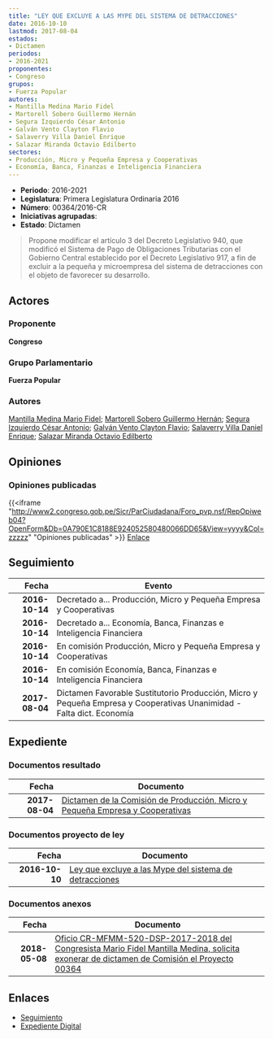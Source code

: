 ```yaml
---
title: "LEY QUE EXCLUYE A LAS MYPE DEL SISTEMA DE DETRACCIONES"
date: 2016-10-10
lastmod: 2017-08-04
estados:
- Dictamen
periodos:
- 2016-2021
proponentes:
- Congreso
grupos:
- Fuerza Popular
autores:
- Mantilla Medina Mario Fidel
- Martorell Sobero Guillermo Hernán
- Segura Izquierdo César Antonio
- Galván Vento Clayton Flavio
- Salaverry Villa Daniel Enrique
- Salazar Miranda Octavio Edilberto
sectores:
- Producción, Micro y Pequeña Empresa y Cooperativas
- Economía, Banca, Finanzas e Inteligencia Financiera
---
```

- **Periodo**: 2016-2021
- **Legislatura**: Primera Legislatura Ordinaria 2016
- **Número**: 00364/2016-CR
- **Iniciativas agrupadas**: 
- **Estado**: Dictamen

> Propone modificar el artículo 3 del Decreto Legislativo 940, que modificó el Sistema de Pago de Obligaciones Tributarias con el Gobierno Central establecido por el Decreto Legislativo 917, a fin de excluir a la pequeña y microempresa del sistema de detracciones con el objeto de favorecer su desarrollo.


## Actores

### Proponente

**Congreso**

### Grupo Parlamentario

**Fuerza Popular**

### Autores

[Mantilla Medina Mario Fidel](mailto:mailto:mmantilla@congreso.gob.pe); [Martorell Sobero Guillermo Hernán](mailto:mailto:gmartorell@congreso.gob.pe); [Segura Izquierdo César Antonio](mailto:mailto:csegura@congreso.gob.pe); [Galván Vento Clayton Flavio](mailto:mailto:cgalvan@congreso.gob.pe); [Salaverry Villa Daniel Enrique](mailto:mailto:dsalaverry@congreso.gob.pe); [Salazar Miranda Octavio Edilberto](mailto:mailto:osalazar@congreso.gob.pe)

## Opiniones

### Opiniones publicadas

{{<iframe "http://www2.congreso.gob.pe/Sicr/ParCiudadana/Foro_pvp.nsf/RepOpiweb04?OpenForm&Db=0A790E1C8188E924052580480066DD65&View=yyyy&Col=zzzzz" "Opiniones publicadas" >}}
[Enlace](http://www2.congreso.gob.pe/Sicr/ParCiudadana/Foro_pvp.nsf/RepOpiweb04?OpenForm&Db=0A790E1C8188E924052580480066DD65&View=yyyy&Col=zzzzz)


## Seguimiento

| Fecha | Evento |
|------:|--------|
| **2016-10-14** | Decretado a... Producción, Micro y Pequeña Empresa y Cooperativas |
| **2016-10-14** | Decretado a... Economía, Banca, Finanzas e Inteligencia Financiera |
| **2016-10-14** | En comisión Producción, Micro y Pequeña Empresa y Cooperativas |
| **2016-10-14** | En comisión Economía, Banca, Finanzas e Inteligencia Financiera |
| **2017-08-04** | Dictamen Favorable Sustitutorio Producción, Micro y Pequeña Empresa y Cooperativas Unanimidad - Falta dict. Economía |

## Expediente

### Documentos resultado

| Fecha | Documento |
|------:|-----------|
| **2017-08-04** | [Dictamen de la Comisión de Producción, Micro y Pequeña Empresa y Cooperativas](http://www.leyes.congreso.gob.pe/Documentos/2016_2021/Dictamenes/Proyectos_de_Ley/00364DC18MAY20170804.pdf) |

### Documentos proyecto de ley

| Fecha | Documento |
|------:|-----------|
| **2016-10-10** | [Ley que excluye a las Mype del sistema de detracciones](http://www.leyes.congreso.gob.pe/Documentos/2016_2021/Proyectos_de_Ley_y_de_Resoluciones_Legislativas/PL0036420161010..pdf) |

### Documentos anexos

| Fecha | Documento |
|------:|-----------|
| **2018-05-08** | [Oficio CR-MFMM-520-DSP-2017-2018 del Congresista Mario Fidel Mantilla Medina, solicita exonerar de dictamen de Comisión el Proyecto 00364](http://www.leyes.congreso.gob.pe/Documentos/2016_2021/Oficios/Congresistas/OFICIO-CR-MFMM-520-DSP-2017-2018.pdf) |

## Enlaces

- [Seguimiento](http://www2.congreso.gob.pe/Sicr/TraDocEstProc/CLProLey2016.nsf/f7fff46988ca05b1052578e100829cc7/61b99af0fa66f15c0525804800627085?OpenDocument)
- [Expediente Digital](http://www2.congreso.gob.pe/Sicr/TraDocEstProc/CLProLey2016.nsf/f7fff46988ca05b1052578e100829cc7/61b99af0fa66f15c0525804800627085?OpenDocument&Click=05257FB7005EB655.eb71d0cf91d8294e05256cdf006b5706/$Body/0.1C6C)

